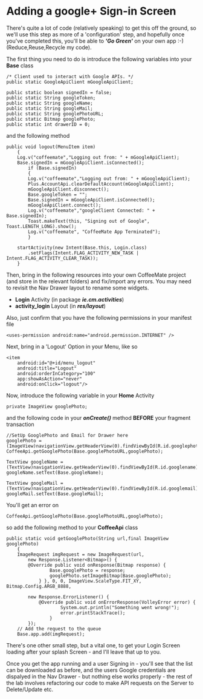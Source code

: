 # Adding a google+ Sign-in Screen

There's quite a lot of code \(relatively speaking\) to get this off the ground, so we'll use this step as more of a 'configuration' step, and hopefully once you've completed this, you'll be able to **_'Go Green'_** on your own app :-\) \(Reduce,Reuse,Recycle my code\).

The first thing you need to do is introduce the following variables into your **Base** class

```
/* Client used to interact with Google APIs. */
public static GoogleApiClient mGoogleApiClient;

public static boolean signedIn = false;
public static String googleToken;
public static String googleName;
public static String googleMail;
public static String googlePhotoURL;
public static Bitmap googlePhoto;
public static int drawerID = 0;
```

and the following method

```
public void logout(MenuItem item) 
    { 
    Log.v("coffeemate","Logging out from: " + mGoogleApiClient); 
    Base.signedIn = mGoogleApiClient.isConnected(); 
        if (Base.signedIn) 
        { 
        Log.v("coffeemate","Logging out from: " + mGoogleApiClient); 
        Plus.AccountApi.clearDefaultAccount(mGoogleApiClient); 
        mGoogleApiClient.disconnect(); 
        Base.googleToken = ""; 
        Base.signedIn = mGoogleApiClient.isConnected(); 
        mGoogleApiClient.connect(); 
        Log.v("coffeemate","googleClient Connected: " + Base.signedIn); 
        Toast.makeText(this, "Signing out of Google", Toast.LENGTH_LONG).show(); 
        Log.v("coffeemate", "CoffeeMate App Terminated"); 
        } 

    startActivity(new Intent(Base.this, Login.class) 
        .setFlags(Intent.FLAG_ACTIVITY_NEW_TASK | Intent.FLAG_ACTIVITY_CLEAR_TASK));
    }
```

Then, bring in the following resources into your own CoffeeMate project \(and store in the relevant folders\) and fix\/import any errors. You may need to revisit the Nav Drawer layout to rename some widgets.

* **Login** Activity \(in package **_ie.cm.activities_**\)
* **activity\_login** Layout \(in **_res\/layout_**\)

Also, just confirm that you have the following permissions in your manifest file

```
<uses-permission android:name="android.permission.INTERNET" />
```

Next, bring in a 'Logout' Option in your Menu, like so

```
<item    
    android:id="@+id/menu_logout"    
    android:title="Logout"    
    android:orderInCategory="100"    
    app:showAsAction="never"    
    android:onClick="logout"/>
```

Now, introduce the following variable in your **Home** Activity

```
private ImageView googlePhoto;
```

and the following code in your _**onCreate\(\)**_ method **BEFORE** your fragment transaction

```
//SetUp GooglePhoto and Email for Drawer here
googlePhoto = (ImageView)navigationView.getHeaderView(0).findViewById(R.id.googlephoto);
CoffeeApi.getGooglePhoto(Base.googlePhotoURL,googlePhoto);

TextView googleName = (TextView)navigationView.getHeaderView(0).findViewById(R.id.googlename);
googleName.setText(Base.googleName);

TextView googleMail = (TextView)navigationView.getHeaderView(0).findViewById(R.id.googlemail);
googleMail.setText(Base.googleMail);
```

You'll get an error on
```
CoffeeApi.getGooglePhoto(Base.googlePhotoURL,googlePhoto);
```
so add the following method to your <b>CoffeeApi</b> class
```
public static void getGooglePhoto(String url,final ImageView googlePhoto) 
    { 
    ImageRequest imgRequest = new ImageRequest(url, 
        new Response.Listener<Bitmap>() { 
        @Override public void onResponse(Bitmap response) { 
                Base.googlePhoto = response;                         
                googlePhoto.setImageBitmap(Base.googlePhoto); 
            } }, 0, 0, ImageView.ScaleType.FIT_XY, Bitmap.Config.ARGB_8888, 
        
        new Response.ErrorListener() { 
            @Override public void onErrorResponse(VolleyError error) {             
                    System.out.println("Something went wrong!"); 
                    error.printStackTrace(); 
                } 
        });
    // Add the request to the queue 
    Base.app.add(imgRequest);
```

There's one other small step, but a vital one, to get your Login Screen loading after your splash Screen - and I'll leave that up to you.

Once you get the app running and a user Signing in - you'll see that the list can be downloaded as before, and the users Google credentials are dispalyed in the Nav Drawer - but nothing else works properly - the rest of the lab involves refactoring our code to make API requests on the Server to Delete/Update etc.